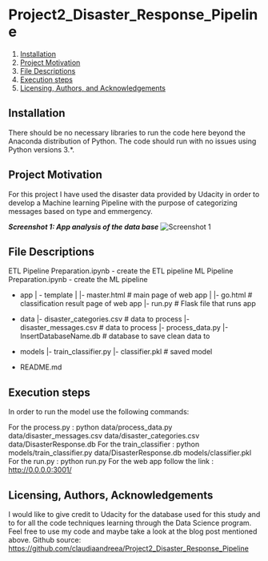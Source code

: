 # Project2_Disaster_Response_Pipeline

1. [Installation](#installation)
2. [Project Motivation](#motivation)
3. [File Descriptions](#files)
4. [Execution steps](#steps)
5. [Licensing, Authors, and Acknowledgements](#licensing)

## Installation <a name="installation"></a>
There should be no necessary libraries to run the code here beyond the Anaconda distribution of Python. The code should run with no issues using Python versions 3.*.

## Project Motivation<a name="motivation"></a>
For this project I have used the disaster data provided by Udacity in order to develop a Machine learning Pipeline with the purpose of categorizing messages based on type and emmergency. 

***Screenshot 1: App analysis of the data base***
![Screenshot 1](https://github.com/claudiaandreea/Disaster-Response-Pipeline/blob/master/DisasterResponse.JPG)

## File Descriptions <a name="files"></a>
ETL Pipeline Preparation.ipynb - create the ETL pipeline
ML Pipeline Preparation.ipynb -  create the ML pipeline

- app
| - template
| |- master.html  # main page of web app
| |- go.html  # classification result page of web app
|- run.py  # Flask file that runs app

- data
|- disaster_categories.csv  # data to process 
|- disaster_messages.csv  # data to process
|- process_data.py
|- InsertDatabaseName.db   # database to save clean data to

- models
|- train_classifier.py
|- classifier.pkl  # saved model 

- README.md

## Execution steps <a name="steps"></a>
In order to run the model use the following commands:

For the process.py : python data/process_data.py data/disaster_messages.csv data/disaster_categories.csv data/DisasterResponse.db
For the train_classifier : python models/train_classifier.py data/DisasterResponse.db models/classifier.pkl
For the run.py : python run.py
For the web app follow the link : http://0.0.0.0:3001/


## Licensing, Authors, Acknowledgements<a name="licensing"></a>
I would like to give credit to Udacity for the database used for this study and to for all the code techniques learning through the Data Science program. 
Feel free to use my code and maybe take a look at the blog post mentioned above. 
Github source: https://github.com/claudiaandreea/Project2_Disaster_Response_Pipeline 
